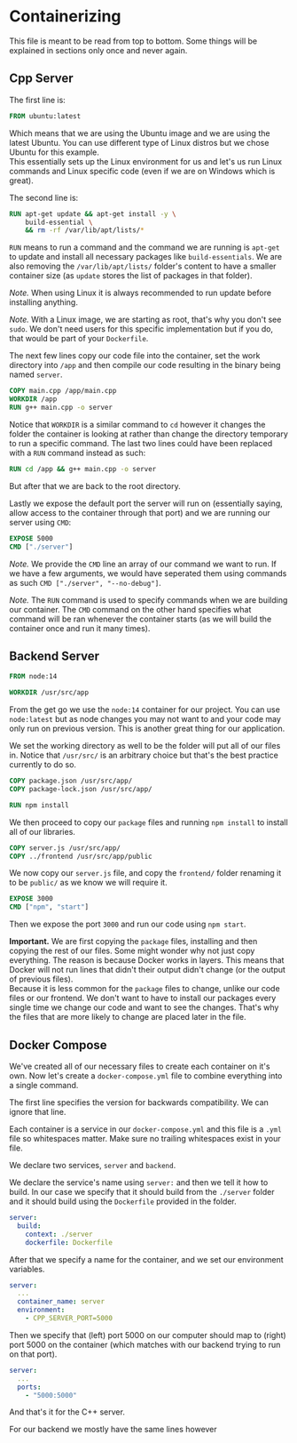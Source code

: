 # Containerizing

This file is meant to be read from top to bottom. Some things will be explained in sections only once and never again.

## Cpp Server

The first line is:
```dockerfile
FROM ubuntu:latest
```
Which means that we are using the Ubuntu image and we are using the latest Ubuntu. You can use different type of Linux distros but we chose Ubuntu for this example.
<br/>
This essentially sets up the Linux environment for us and let's us run Linux commands and Linux specific code (even if we are on Windows which is great).

The second line is:
```dockerfile
RUN apt-get update && apt-get install -y \
    build-essential \
    && rm -rf /var/lib/apt/lists/*
```
`RUN` means to run a command and the command we are running is `apt-get` to update and install all necessary packages like `build-essentials`. We are also removing the `/var/lib/apt/lists/` folder's content to have a smaller container size (as `update` stores the list of packages in that folder).

*Note.* When using Linux it is always recommended to run update before installing anything.

*Note.* With a Linux image, we are starting as root, that's why you don't see `sudo`. We don't need users for this specific implementation but if you do, that would be part of your `Dockerfile`.

The next few lines copy our code file into the container, set the work directory into `/app` and then compile our code resulting in the binary being named `server`.
```Dockerfile
COPY main.cpp /app/main.cpp
WORKDIR /app
RUN g++ main.cpp -o server
```
Notice that `WORKDIR` is a similar command to `cd` however it changes the folder the container is looking at rather than change the directory temporary to run a specific command. The last two lines could have been replaced with a `RUN` command instead as such:
```Dockerfile
RUN cd /app && g++ main.cpp -o server
```
But after that we are back to the root directory.

Lastly we expose the default port the server will run on (essentially saying, allow access to the container through that port) and we are running our server using `CMD`:
```Dockerfile
EXPOSE 5000
CMD ["./server"]
```

*Note.* We provide the `CMD` line an array of our command we want to run. If we have a few arguments, we would have seperated them using commands as such `CMD ["./server", "--no-debug"]`.

*Note.* The `RUN` command is used to specify commands when we are building our container. The `CMD` command on the other hand specifies what command will be ran whenever the container starts (as we will build the container once and run it many times).

## Backend Server

```Dockerfile
FROM node:14

WORKDIR /usr/src/app
```
From the get go we use the `node:14` container for our project. You can use `node:latest` but as node changes you may not want to and your code may only run on previous version. This is another great thing for our application.

We set the working directory as well to be the folder will put all of our files in. Notice that `/usr/src/` is an arbitrary choice but that's the best practice currently to do so.

```Dockerfile
COPY package.json /usr/src/app/
COPY package-lock.json /usr/src/app/

RUN npm install
```
We then proceed to copy our `package` files and running `npm install` to install all of our libraries.

```Dockerfile
COPY server.js /usr/src/app/
COPY ../frontend /usr/src/app/public
```
We now copy our `server.js` file, and copy the `frontend/` folder renaming it to be `public/` as we know we will require it.

```Dockerfile
EXPOSE 3000
CMD ["npm", "start"]
```
Then we expose the port `3000` and run our code using `npm start`.

**Important.** We are first copying the `package` files, installing and then copying the rest of our files. Some might wonder why not just copy everything. The reason is because Docker works in layers. This means that Docker will not run lines that didn't their output didn't change (or the output of previous files).
<br/>
Because it is less common for the `package` files to change, unlike our code files or our frontend. We don't want to have to install our packages every single time we change our code and want to see the changes. That's why the files that are more likely to change are placed later in the file.

## Docker Compose

We've created all of our necessary files to create each container on it's own. Now let's create a `docker-compose.yml` file to combine everything into a single command.

The first line specifies the version for backwards compatibility. We can ignore that line.

Each container is a service in our `docker-compose.yml` and this file is a `.yml` file so whitespaces matter. Make sure no trailing whitespaces exist in your file.

We declare two services, `server` and `backend`.

We declare the service's name using `server:` and then we tell it how to build. In our case we specify that it should build from the `./server` folder and it should build using the `Dockerfile` provided in the folder.
```yml
server:
  build:
    context: ./server
	dockerfile: Dockerfile
```
After that we specify a name for the container, and we set our environment variables.
```yml
server:
  ...
  container_name: server
  environment:
    - CPP_SERVER_PORT=5000
```
Then we specify that (left) port 5000 on our computer should map to (right) port 5000 on the container (which matches with our backend trying to run on that port).
```yml
server:
  ...
  ports:
    - "5000:5000"
```

And that's it for the C++ server.

For our backend we mostly have the same lines however
